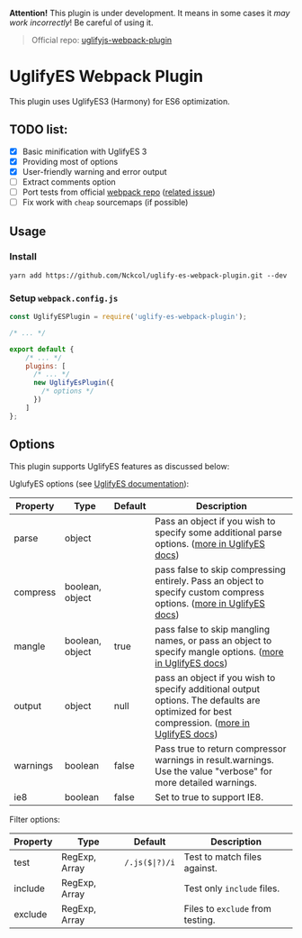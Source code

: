 **Attention!** 
This plugin is under development. It means in some cases it _may work incorrectly_! Be careful of using it.
> Official repo: [uglifyjs-webpack-plugin](https://github.com/webpack-contrib/uglifyjs-webpack-plugin)

# UglifyES Webpack Plugin
This plugin uses UglifyES3 (Harmony) for ES6 optimization.

## TODO list:

- [x] Basic minification with UglifyES 3
- [x] Providing most of options
- [x] User-friendly warning and error output
- [ ] Extract comments option
- [ ] Port tests from official [webpack repo](https://github.com/webpack/webpack) ([related issue](https://github.com/webpack-contrib/uglifyjs-webpack-plugin/issues/1))
- [ ] Fix work with `cheap` sourcemaps (if possible)

## Usage

### Install

`yarn add https://github.com/Nckcol/uglify-es-webpack-plugin.git --dev`


### Setup `webpack.config.js`

```javascript
const UglifyESPlugin = require('uglify-es-webpack-plugin');

/* ... */

export default {
    /* ... */
    plugins: [
      /* ... */
      new UglifyEsPlugin({
        /* options */
      })
    ]
};

```

## Options

This plugin supports UglifyES features as discussed below:

 UglufyES options (see [UglifyES documentation](https://github.com/mishoo/UglifyJS2/tree/harmony#minify-options)): 

| Property | Type | Default | Description |
| --- | --- | --- | --- |
| parse | object | | Pass an object if you wish to specify some additional parse options. ([more in UglifyES docs](https://github.com/mishoo/UglifyJS2/tree/harmony#parse-options)) |
| compress | boolean, object | |  pass false to skip compressing entirely. Pass an object to specify custom compress options. ([more in UglifyES docs](https://github.com/mishoo/UglifyJS2/tree/harmony#compress-options)) |
| mangle | boolean, object | true | pass false to skip mangling names, or pass an object to specify mangle options. ([more in UglifyES docs](https://github.com/mishoo/UglifyJS2/tree/harmony#mangle-options)) |
| output | object | null | pass an object if you wish to specify additional output options. The defaults are optimized for best compression. ([more in UglifyES docs](https://github.com/mishoo/UglifyJS2/tree/harmony#compress-options)) |
| warnings | boolean | false | Pass true to return compressor warnings in result.warnings. Use the value "verbose" for more detailed warnings. |
| ie8 | boolean | false | Set to true to support IE8. |

Filter options:

| Property | Type | Default | Description |
| --- | --- | --- | --- |
| test | RegExp, Array<RegExp> | <code>/\.js($&#124;\?)/i</code> | Test to match files against. |
| include | RegExp, Array<RegExp> | | Test only `include` files. |
| exclude | RegExp, Array<RegExp> | | Files to `exclude` from testing. |
